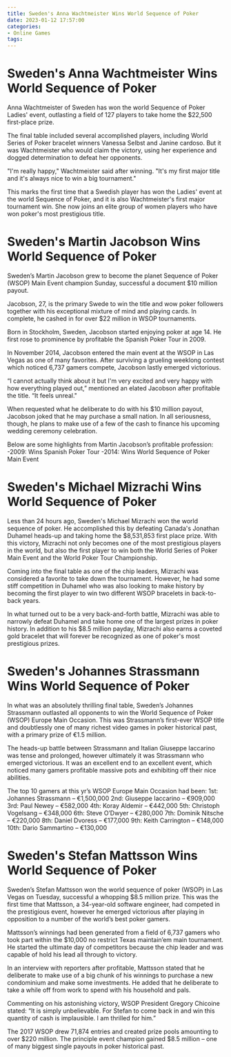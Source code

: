 ```yaml
---
title: Sweden's Anna Wachtmeister Wins World Sequence of Poker
date: 2023-01-12 17:57:00
categories:
- Online Games
tags:
---
```



#  Sweden's Anna Wachtmeister Wins World Sequence of Poker

Anna Wachtmeister of Sweden has won the world Sequence of Poker Ladies' event, outlasting a field of 127 players to take home the $22,500 first-place prize.

The final table included several accomplished players, including World Series of Poker bracelet winners Vanessa Selbst and Janine cardoso. But it was Wachtmeister who would claim the victory, using her experience and dogged determination to defeat her opponents.

"I'm really happy," Wachtmeister said after winning. "It's my first major title and it's always nice to win a big tournament."

This marks the first time that a Swedish player has won the Ladies' event at the world Sequence of Poker, and it is also Wachtmeister's first major tournament win. She now joins an elite group of women players who have won poker's most prestigious title.

#  Sweden's Martin Jacobson Wins World Sequence of Poker

Sweden’s Martin Jacobson grew to become the planet Sequence of Poker (WSOP) Main Event champion Sunday, successful a document $10 million payout.

Jacobson, 27, is the primary Swede to win the title and wow poker followers together with his exceptional mixture of mind and playing cards. In complete, he cashed in for over $22 million in WSOP tournaments.

Born in Stockholm, Sweden, Jacobson started enjoying poker at age 14. He first rose to prominence by profitable the Spanish Poker Tour in 2009.

In November 2014, Jacobson entered the main event at the WSOP in Las Vegas as one of many favorites. After surviving a grueling weeklong contest which noticed 6,737 gamers compete, Jacobson lastly emerged victorious.

“I cannot actually think about it but I'm very excited and very happy with how everything played out,” mentioned an elated Jacobson after profitable the title. “It feels unreal."

When requested what he deliberate to do with his $10 million payout, Jacobson joked that he may purchase a small nation. In all seriousness, though, he plans to make use of a few of the cash to finance his upcoming wedding ceremony celebration.

Below are some highlights from Martin Jacobson’s profitable profession:
-2009: Wins Spanish Poker Tour
-2014: Wins World Sequence of Poker Main Event

#  Sweden's Michael Mizrachi Wins World Sequence of Poker 

Less than 24 hours ago, Sweden's Michael Mizrachi won the world sequence of poker. He accomplished this by defeating Canada's Jonathan Duhamel heads-up and taking home the $8,531,853 first place prize. With this victory, Mizrachi not only becomes one of the most prestigious players in the world, but also the first player to win both the World Series of Poker Main Event and the World Poker Tour Championship.

Coming into the final table as one of the chip leaders, Mizrachi was considered a favorite to take down the tournament. However, he had some stiff competition in Duhamel who was also looking to make history by becoming the first player to win two different WSOP bracelets in back-to-back years.

In what turned out to be a very back-and-forth battle, Mizrachi was able to narrowly defeat Duhamel and take home one of the largest prizes in poker history. In addition to his $8.5 million payday, Mizrachi also earns a coveted gold bracelet that will forever be recognized as one of poker's most prestigious prizes.

#  Sweden's Johannes Strassmann Wins World Sequence of Poker 

In what was an absolutely thrilling final table, Sweden’s Johannes Strassmann outlasted all opponents to win the World Sequence of Poker (WSOP) Europe Main Occasion. This was Strassmann’s first-ever WSOP title and doubtlessly one of many richest video games in poker historical past, with a primary prize of €1.5 million.

The heads-up battle between Strassmann and Italian Giuseppe Iaccarino was tense and prolonged, however ultimately it was Strassmann who emerged victorious. It was an excellent end to an excellent event, which noticed many gamers profitable massive pots and exhibiting off their nice abilities.

The top 10 gamers at this yr’s WSOP Europe Main Occasion had been: 
1st: Johannes Strassmann – €1,500,000 
2nd: Giuseppe Iaccarino – €909,000 
3rd: Paul Newey – €582,000 
4th: Koray Aldemir – €442,000 
5th: Christoph Vogelsang – €348,000 
6th: Steve O’Dwyer – €280,000 
7th: Dominik Nitsche – €220,000 
8th: Daniel Dvoress – €177,000 
9th: Keith Carrington – €148,000 
10th: Dario Sammartino – €130,000

#  Sweden's Stefan Mattsson Wins World Sequence of Poker

Sweden’s Stefan Mattsson won the world sequence of poker (WSOP) in Las Vegas on Tuesday, successful a whopping $8.5 million prize. This was the first time that Mattsson, a 34-year-old software engineer, had competed in the prestigious event, however he emerged victorious after playing in opposition to a number of the world’s best poker gamers.

Mattsson’s winnings had been generated from a field of 6,737 gamers who took part within the $10,000 no restrict Texas maintain’em main tournament. He started the ultimate day of competitors because the chip leader and was capable of hold his lead all through to victory.

In an interview with reporters after profitable, Mattsson stated that he deliberate to make use of a big chunk of his winnings to purchase a new condominium and make some investments. He added that he deliberate to take a while off from work to spend with his household and pals.

Commenting on his astonishing victory, WSOP President Gregory Chicoine stated: “It is simply unbelievable. For Stefan to come back in and win this quantity of cash is implausible. I am thrilled for him.”

The 2017 WSOP drew 71,874 entries and created prize pools amounting to over $220 million. The principle event champion gained $8.5 million – one of many biggest single payouts in poker historical past.